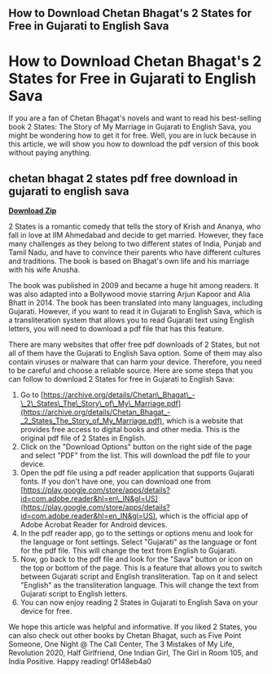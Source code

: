 ## How to Download Chetan Bhagat's 2 States for Free in Gujarati to English Sava

  
# How to Download Chetan Bhagat's 2 States for Free in Gujarati to English Sava
 
If you are a fan of Chetan Bhagat's novels and want to read his best-selling book 2 States: The Story of My Marriage in Gujarati to English Sava, you might be wondering how to get it for free. Well, you are in luck because in this article, we will show you how to download the pdf version of this book without paying anything.
 
## chetan bhagat 2 states pdf free download in gujarati to english sava


[**Download Zip**](https://www.google.com/url?q=https%3A%2F%2Fcinurl.com%2F2tKCfy&sa=D&sntz=1&usg=AOvVaw1QIJ9EbEJty8tVT99p6-Tf)

 
2 States is a romantic comedy that tells the story of Krish and Ananya, who fall in love at IIM Ahmedabad and decide to get married. However, they face many challenges as they belong to two different states of India, Punjab and Tamil Nadu, and have to convince their parents who have different cultures and traditions. The book is based on Bhagat's own life and his marriage with his wife Anusha.
 
The book was published in 2009 and became a huge hit among readers. It was also adapted into a Bollywood movie starring Arjun Kapoor and Alia Bhatt in 2014. The book has been translated into many languages, including Gujarati. However, if you want to read it in Gujarati to English Sava, which is a transliteration system that allows you to read Gujarati text using English letters, you will need to download a pdf file that has this feature.
 
There are many websites that offer free pdf downloads of 2 States, but not all of them have the Gujarati to English Sava option. Some of them may also contain viruses or malware that can harm your device. Therefore, you need to be careful and choose a reliable source. Here are some steps that you can follow to download 2 States for free in Gujarati to English Sava:
 
1. Go to [https://archive.org/details/Chetan\_Bhagat\_-\_2\_States\_The\_Story\_of\_My\_Marriage.pdf](https://archive.org/details/Chetan_Bhagat_-_2_States_The_Story_of_My_Marriage.pdf), which is a website that provides free access to digital books and other media. This is the original pdf file of 2 States in English.
2. Click on the "Download Options" button on the right side of the page and select "PDF" from the list. This will download the pdf file to your device.
3. Open the pdf file using a pdf reader application that supports Gujarati fonts. If you don't have one, you can download one from [https://play.google.com/store/apps/details?id=com.adobe.reader&hl=en\_IN&gl=US](https://play.google.com/store/apps/details?id=com.adobe.reader&hl=en_IN&gl=US), which is the official app of Adobe Acrobat Reader for Android devices.
4. In the pdf reader app, go to the settings or options menu and look for the language or font settings. Select "Gujarati" as the language or font for the pdf file. This will change the text from English to Gujarati.
5. Now, go back to the pdf file and look for the "Sava" button or icon on the top or bottom of the page. This is a feature that allows you to switch between Gujarati script and English transliteration. Tap on it and select "English" as the transliteration language. This will change the text from Gujarati script to English letters.
6. You can now enjoy reading 2 States in Gujarati to English Sava on your device for free.

We hope this article was helpful and informative. If you liked 2 States, you can also check out other books by Chetan Bhagat, such as Five Point Someone, One Night @ The Call Center, The 3 Mistakes of My Life, Revolution 2020, Half Girlfriend, One Indian Girl, The Girl in Room 105, and India Positive. Happy reading!
 0f148eb4a0
